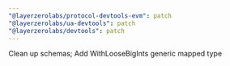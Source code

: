 ```yaml
---
"@layerzerolabs/protocol-devtools-evm": patch
"@layerzerolabs/ua-devtools": patch
"@layerzerolabs/devtools": patch
---
```


Clean up schemas; Add WithLooseBigInts generic mapped type
